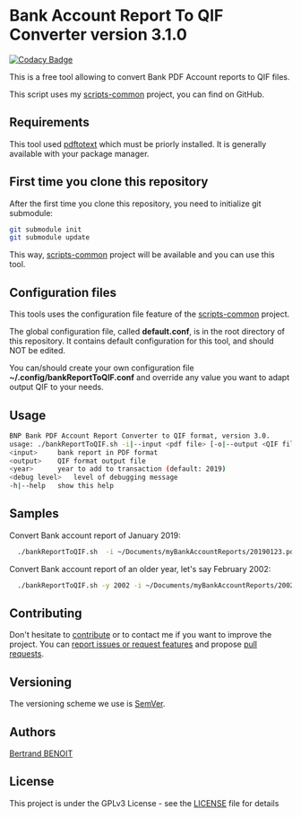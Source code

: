 # Bank Account Report To QIF Converter version 3.1.0

[![Codacy Badge](https://api.codacy.com/project/badge/Grade/b9d06cb55eea4e1d8a20da784e7f2f92)](https://app.codacy.com/app/bertrand-benoit/bankAccountReportToQIF?utm_source=github.com&utm_medium=referral&utm_content=bertrand-benoit/bankAccountReportToQIF&utm_campaign=Badge_Grade_Dashboard)

This is a free tool allowing to convert Bank PDF Account reports to QIF files.

This script uses my [scripts-common](https://github.com/bertrand-benoit/scripts-common) project, you can find on GitHub.

## Requirements
This tool used [pdftotext](https://poppler.freedesktop.org/) which must be priorly installed. It is generally available with your package manager.

## First time you clone this repository
After the first time you clone this repository, you need to initialize git submodule:
```bash
git submodule init
git submodule update
```

This way, [scripts-common](https://github.com/bertrand-benoit/scripts-common) project will be available and you can use this tool.

## Configuration files
This tools uses the configuration file feature of the [scripts-common](https://github.com/bertrand-benoit/scripts-common) project.

The global configuration file, called **default.conf**, is in the root directory of this repository.
It contains default configuration for this tool, and should NOT be edited.

You can/should create your own configuration file **~/.config/bankReportToQIF.conf** and override any value you want to adapt output QIF to your needs.

## Usage
```bash
BNP Bank PDF Account Report Converter to QIF format, version 3.0.
usage: ./bankReportToQIF.sh -i|--input <pdf file> [-o|--output <QIF file>] [-y|--year <year>] [--debug <debug level>] [-h|--help]
<input>		bank report in PDF format
<output>	QIF format output file
<year>		year to add to transaction (default: 2019)
<debug level>	level of debugging message
-h|--help	show this help
```

## Samples
Convert Bank account report of January 2019:
```bash
  ./bankReportToQIF.sh  -i ~/Documents/myBankAccountReports/20190123.pdf -o /tmp/20190123.qif
```

Convert Bank account report of an older year, let's say February 2002:
```bash
  ./bankReportToQIF.sh -y 2002 -i ~/Documents/myBankAccountReports/20020223.pdf -o /tmp/20020223.qif
```

## Contributing
Don't hesitate to [contribute](https://opensource.guide/how-to-contribute/) or to contact me if you want to improve the project.
You can [report issues or request features](https://github.com/bertrand-benoit/scripts-common/issues) and propose [pull requests](https://github.com/bertrand-benoit/scripts-common/pulls).

## Versioning
The versioning scheme we use is [SemVer](http://semver.org/).

## Authors
[Bertrand BENOIT](mailto:contact@bertrand-benoit.net)

## License
This project is under the GPLv3 License - see the [LICENSE](LICENSE) file for details
